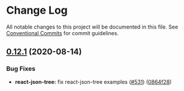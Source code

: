 # Change Log

All notable changes to this project will be documented in this file.
See [Conventional Commits](https://conventionalcommits.org) for commit guidelines.

## [0.12.1](https://github.com/reduxjs/redux-devtools/compare/react-json-tree@0.12.0...react-json-tree@0.12.1) (2020-08-14)

### Bug Fixes

- **react-json-tree:** fix react-json-tree examples ([#531](https://github.com/reduxjs/redux-devtools/issues/531)) ([0864f28](https://github.com/reduxjs/redux-devtools/commit/0864f281560dcbad1ddb2ab985e23b841771cb8c))
